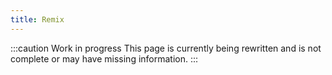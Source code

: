 ```yaml
---
title: Remix
---
```


:::caution Work in progress
This page is currently being rewritten and is not complete or may have missing information.
:::
